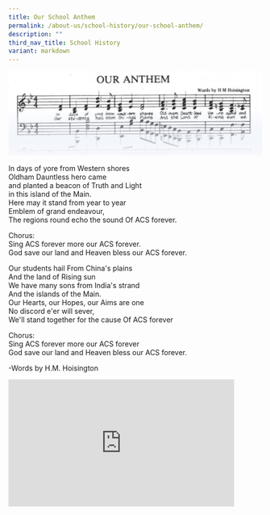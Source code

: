 ```yaml
---
title: Our School Anthem
permalink: /about-us/school-history/our-school-anthem/
description: ""
third_nav_title: School History
variant: markdown
---
```


![](/images/s_anthem1.jpg)

In days of yore from Western shores  
Oldham Dauntless hero came  
and planted a beacon of Truth and Light  
in this island of the Main.  
Here may it stand from year to year  
Emblem of grand endeavour,  
The regions round echo the sound Of ACS forever.  
  
Chorus:  
Sing ACS forever more our ACS forever.  
God save our land and Heaven bless our ACS forever.  
  
Our students hail From China's plains  
And the land of Rising sun  
We have many sons from India's strand  
And the islands of the Main.  
Our Hearts, our Hopes, our Aims are one  
No discord e'er will sever,  
We'll stand together for the cause Of ACS forever  
  
Chorus:  
Sing ACS forever more our ACS forever  
God save our land and Heaven bless our ACS forever.  
  
-Words by H.M. Hoisington


<iframe width="448" height="252" src="https://www.youtube.com/embed/glAbYvERduw" title="The Anglo-Chinese School Anthem (Lyrics) | Henry M. Hoisington (1926)" frameborder="0" allow="accelerometer; autoplay; clipboard-write; encrypted-media; gyroscope; picture-in-picture" allowfullscreen=""></iframe>